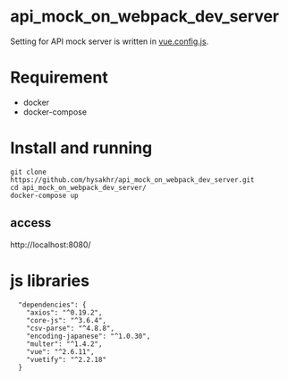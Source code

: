 # api_mock_on_webpack_dev_server
Setting for API mock server is written in [vue.config.js](sample/vue.config.js).

# Requirement
- docker
- docker-compose

# Install and running

```
git clone https://github.com/hysakhr/api_mock_on_webpack_dev_server.git
cd api_mock_on_webpack_dev_server/
docker-compose up
```

## access
http://localhost:8080/

# js libraries
```
  "dependencies": {
    "axios": "^0.19.2",
    "core-js": "^3.6.4",
    "csv-parse": "^4.8.8",
    "encoding-japanese": "^1.0.30",
    "multer": "^1.4.2",
    "vue": "^2.6.11",
    "vuetify": "^2.2.18"
  }
```

